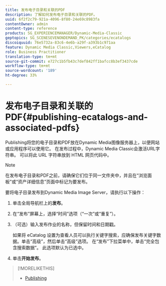```yaml
---
title: 发布电子目录和关联的PDF
description: 了解如何发布电子目录和关联的PDF。
uuid: 6f2f2c79-921a-4096-8f80-24e69c8983fa
contentOwner: admin
content-type: reference
products: SG_EXPERIENCEMANAGER/Dynamic-Media-Classic
geptopics: SG_SCENESEVENONDEMAND_PK/categories/ecatalogs
discoiquuid: 76e5732a-83c6-4e6b-a29f-a393b1c971aa
feature: Dynamic Media Classic,Viewers,eCatalog
role: Business Practitioner
translation-type: tm+mt
source-git-commit: e727c1b5fb43c7def842ff1bafcc8b3ef3437cde
workflow-type: tm+mt
source-wordcount: '189'
ht-degree: 33%

---
```



# 发布电子目录和关联的PDF{#publishing-ecatalogs-and-associated-pdfs}

Publishing将您的电子目录和PDF放在Dynamic Media图像服务器上，以便网站或应用程序可以使用它。 在发布过程中，Dynamic Media Classic会激活URL字符串。 可以将此 URL 字符串放到 HTML 网页代码中。

>[!NOTE]
>
>在发布电子目录和PDF之前，请确保它们位于同一文件夹中，并且在“浏览面板”或“资产详细信息”页面中标记为要发布。

要将电子目录发布到Dynamic Media Image Server，请执行以下操作：

1. 单击全局导航栏上的&#x200B;**发布**。
1. 在“发布”屏幕上，选择“时间”选项（“一次”或“重复”）。
1. （可选）输入发布作业的名称，但保留时间和日期戳。

   如果将 eCatalog 设置为查看人员可以执行关键字搜索，应确保发布关键字数据。单击“高级”，然后单击“高级”选项。 在“发布”下拉菜单中，单击“完全包含搜索数据”。 此选项默认为已选中。

1. 单击&#x200B;**开始发布**。

>[!MORELIKETHIS]
>
>* [Publishing](publishing-files.md)

